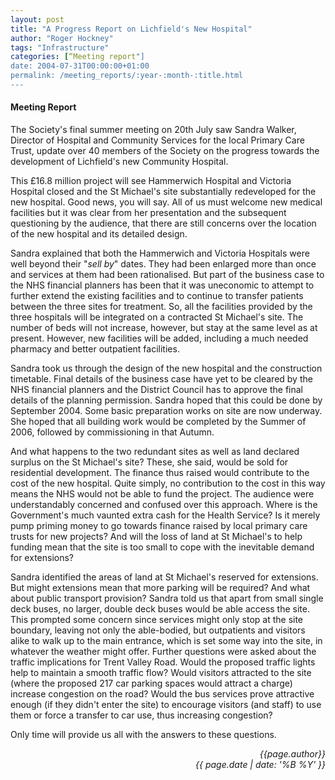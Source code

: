 ```yaml
---
layout: post
title: "A Progress Report on Lichfield's New Hospital"
author: "Roger Hockney"
tags: "Infrastructure"
categories: [“Meeting report"]
date: 2004-07-31T00:00:00+01:00
permalink: /meeting_reports/:year-:month-:title.html
---
```

#### Meeting Report ####

The Society's final summer meeting on 20th July saw Sandra Walker, Director of Hospital and Community Services for the local Primary Care Trust, update over 40 members of the Society on the progress towards the development of Lichfield's new Community Hospital. 

This £16.8 million project will see Hammerwich Hospital and Victoria Hospital closed and the St Michael's site substantially redeveloped for the new hospital. Good news, you will say. All of us must welcome new medical facilities but it was clear from her presentation and the subsequent questioning by the audience, that there are still concerns over the location of the new hospital and its detailed design. 

Sandra explained that both the Hammerwich and Victoria Hospitals were well beyond their "*sell by*" dates. They had been enlarged more than once and services at them had been rationalised. But part of the business case to the NHS financial planners has been that it was uneconomic to attempt to further extend the existing facilities and to continue to transfer patients between the three sites for treatment. So, all the facilities provided by the three hospitals will be integrated on a contracted St Michael's site. The number of beds will not increase, however, but stay at the same level as at present. However, new facilities will be added, including a much needed pharmacy and better outpatient facilities. 

Sandra took us through the design of the new hospital and the construction timetable. Final details of the business case have yet to be cleared by the NHS financial planners and the District Council has to approve the final details of the planning permission. Sandra hoped that this could be done by September 2004. Some basic preparation works on site are now underway. She hoped that all building work would be completed by the Summer of 2006, followed by commissioning in that Autumn. 

And what happens to the two redundant sites as well as land declared surplus on the St Michael's site? These, she said, would be sold for residential development. The finance thus raised would contribute to the cost of the new hospital. Quite simply, no contribution to the cost in this way means the NHS would not be able to fund the project. The audience were understandably concerned and confused over this approach. Where is the Government's much vaunted extra cash for the Health Service? Is it merely pump priming money to go towards finance raised by local primary care trusts for new projects? And will the loss of land at St Michael's to help funding mean that the site is too small to cope with the inevitable demand for extensions? 

Sandra identified the areas of land at St Michael's reserved for extensions. But might extensions mean that more parking will be required? And what about public transport provision? Sandra told us that apart from small single deck buses, no larger, double deck buses would be able access the site. This prompted some concern since services might only stop at the site boundary, leaving not only the able-bodied, but outpatients and visitors alike to walk up to the main entrance, which is set some way into the site, in whatever the weather might offer. Further questions were asked about the traffic implications for Trent Valley Road. Would the proposed traffic lights help to maintain a smooth traffic flow? Would visitors attracted to the site (where the proposed 217 car parking spaces would attract a charge) increase congestion on the road? Would the bus services prove attractive enough (if they didn't enter the site) to encourage visitors (and staff) to use them or force a transfer to car use, thus increasing congestion? 

Only time will provide us all with the answers to these questions.

<p align="right"><i> {{page.author}} <br> {{ page.date | date: '%B %Y' }} </i></p>
